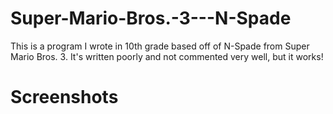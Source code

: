 # Super-Mario-Bros.-3---N-Spade
This is a program I wrote in 10th grade based off of N-Spade from Super Mario Bros. 3. It's written poorly and not commented very well, but it works!

# Screenshots

